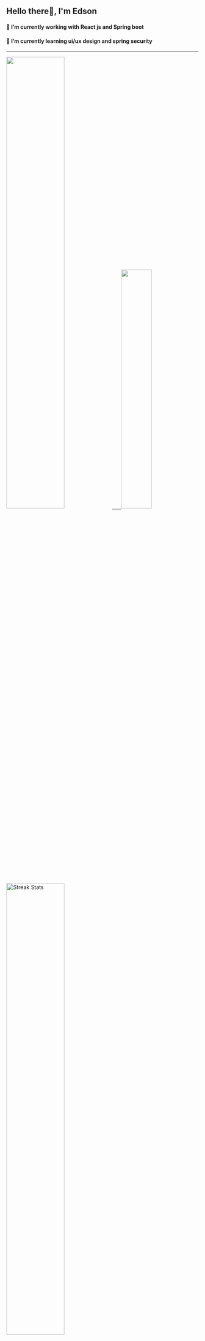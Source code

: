 
## Hello there👋, I'm Edson 

#### 🔭 I’m currently working with React js and Spring boot 
#### 🌱 I’m currently learning ui/ux design and spring security
---
    
  

 <p align="left">
  <a href="https://github.com/EdsonNhancale">
  <img width=55% src="https://github-readme-stats.vercel.app/api?username=EdsonNhancale&show_icons=true&theme=dracula&include_all_commits=true&count_private=true"/>&nbsp;&nbsp;&nbsp;&nbsp;&nbsp;
  <img  width=40% src="https://github-readme-stats.vercel.app/api/top-langs/?username=EdsonNhancale&layout=compact&langs_count=7&theme=dracula"/>
</p>

  <p align="left">
    <a href="https://github.com/EdsonNhancale"><img width=55% alt="Streak Stats" src="https://github-readme-streak-stats.herokuapp.com/?user=EdsonNhancale&theme=dracula"/></a>
   </p>

 
 <!--START_SECTION:waka-->

```txt
From: 16 November 2022 - To: 30 May 2025

Total Time: 1,422 hrs 14 mins

TypeScript        687 hrs 20 mins ████████████░░░░░░░░░░░░░   48.33 %
JavaScript        477 hrs 15 mins ████████▒░░░░░░░░░░░░░░░░   33.56 %
JSON              115 hrs 17 mins ██░░░░░░░░░░░░░░░░░░░░░░░   08.11 %
Python            32 hrs 20 mins  ▓░░░░░░░░░░░░░░░░░░░░░░░░   02.27 %
Other             21 hrs 30 mins  ▒░░░░░░░░░░░░░░░░░░░░░░░░   01.51 %
```

<!--END_SECTION:waka-->

<div> 
  <a href="www.linkedin.com/in/edson-nhancale-7849781a6" target="_blank"><img src="https://img.shields.io/badge/-LinkedIn-%230077B5?style=for-the-badge&logo=linkedin&logoColor=white" target="_blank"></a> 

</div>

